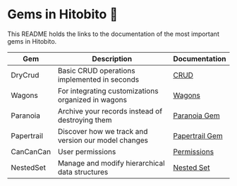 # Gems in Hitobito 💎
This README holds the links to the documentation of the most important gems in Hitobito.

| Gem        | Description                                         | Documentation                   |
|------------|-----------------------------------------------------|---------------------------------|
| DryCrud    | Basic CRUD operations implemented in seconds        | [CRUD](dry_crud.md)             |    
| Wagons     | For integrating customizations organized in wagons  | [Wagons](../wagons/README.md)   |    
| Paranoia   | Archive your records instead of destroying them     | [Paranoia Gem](paranoia.md)     |     
| Papertrail | Discover how we track and version our model changes | [Papertrail Gem](papertrail.md) 
| CanCanCan  | User permissions                                    | [Permissions](cancancan.md)     
| NestedSet  | Manage and modify hierarchical data structures      | [Nested Set](nested_set.md)     
